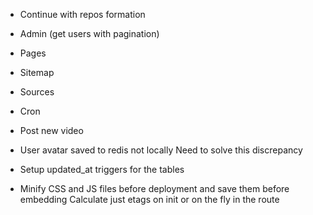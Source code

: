 * Continue with repos formation

* Admin (get users with pagination)
* Pages
* Sitemap
* Sources
* Cron
* Post new video

* User avatar saved to redis not locally
  Need to solve this discrepancy

* Setup updated_at triggers for the tables
* Minify CSS and JS files before deployment and save them before embedding
  Calculate just etags on init or on the fly in the route